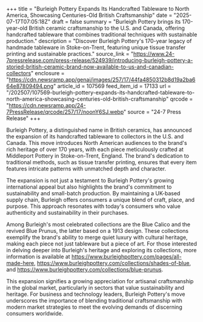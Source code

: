 +++
title = "Burleigh Pottery Expands Its Handcrafted Tableware to North America, Showcasing Centuries-Old British Craftsmanship"
date = "2025-07-17T07:05:18Z"
draft = false
summary = "Burleigh Pottery brings its 170-year-old British ceramic craftsmanship to the U.S. and Canada, offering handcrafted tableware that combines traditional techniques with sustainable production."
description = "Discover Burleigh Pottery's 170-year legacy of handmade tableware in Stoke-on-Trent, featuring unique tissue transfer printing and sustainable practices."
source_link = "https://www.24-7pressrelease.com/press-release/524939/introducing-burleigh-pottery-a-storied-british-ceramic-brand-now-available-to-us-and-canadian-collectors"
enclosure = "https://cdn.newsramp.app/genai/images/257/17/44fa4850312b8d19a2ba664e87809494.png"
article_id = 107569
feed_item_id = 17133
url = "/202507/107569-burleigh-pottery-expands-its-handcrafted-tableware-to-north-america-showcasing-centuries-old-british-craftsmanship"
qrcode = "https://cdn.newsramp.app/24-7PressRelease/qrcode/257/17/noonY6SJ.webp"
source = "24-7 Press Release"
+++

<p>Burleigh Pottery, a distinguished name in British ceramics, has announced the expansion of its handcrafted tableware to collectors in the U.S. and Canada. This move introduces North American audiences to the brand's rich heritage of over 170 years, with each piece meticulously crafted at Middleport Pottery in Stoke-on-Trent, England. The brand's dedication to traditional methods, such as tissue transfer printing, ensures that every item features intricate patterns with unmatched depth and character.</p><p>The expansion is not just a testament to Burleigh Pottery's growing international appeal but also highlights the brand's commitment to sustainability and small-batch production. By maintaining a UK-based supply chain, Burleigh offers consumers a unique blend of craft, place, and purpose. This approach resonates with today's consumers who value authenticity and sustainability in their purchases.</p><p>Among Burleigh's most celebrated collections are the Blue Calico and the revived Blue Prunus, the latter based on a 1913 design. These collections exemplify the brand's ability to merge quiet luxury with cultural heritage, making each piece not just tableware but a piece of art. For those interested in delving deeper into Burleigh's heritage and exploring its collections, more information is available at <a href='https://www.burleighpottery.com/pages/all-made-here' rel='nofollow' target='_blank'>https://www.burleighpottery.com/pages/all-made-here</a>, <a href='https://www.burleighpottery.com/collections/shades-of-blue' rel='nofollow' target='_blank'>https://www.burleighpottery.com/collections/shades-of-blue</a>, and <a href='https://www.burleighpottery.com/collections/blue-prunus' rel='nofollow' target='_blank'>https://www.burleighpottery.com/collections/blue-prunus</a>.</p><p>This expansion signifies a growing appreciation for artisanal craftsmanship in the global market, particularly in sectors that value sustainability and heritage. For business and technology leaders, Burleigh Pottery's move underscores the importance of blending traditional craftsmanship with modern market strategies to meet the evolving demands of discerning consumers worldwide.</p>
